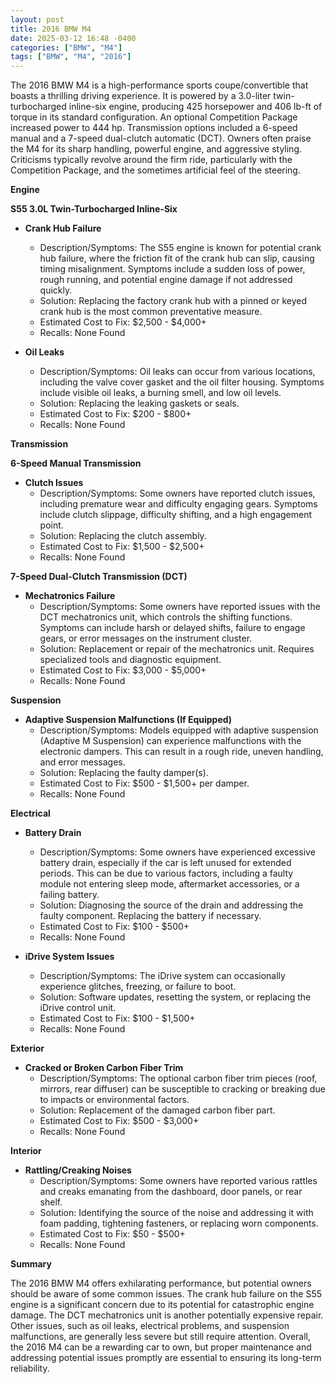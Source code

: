 ```yaml
---
layout: post
title: 2016 BMW M4
date: 2025-03-12 16:48 -0400
categories: ["BMW", "M4"]
tags: ["BMW", "M4", "2016"]
---
```

The 2016 BMW M4 is a high-performance sports coupe/convertible that boasts a thrilling driving experience. It is powered by a 3.0-liter twin-turbocharged inline-six engine, producing 425 horsepower and 406 lb-ft of torque in its standard configuration. An optional Competition Package increased power to 444 hp. Transmission options included a 6-speed manual and a 7-speed dual-clutch automatic (DCT). Owners often praise the M4 for its sharp handling, powerful engine, and aggressive styling. Criticisms typically revolve around the firm ride, particularly with the Competition Package, and the sometimes artificial feel of the steering.

**Engine**

**S55 3.0L Twin-Turbocharged Inline-Six**

*   **Crank Hub Failure**
    *   Description/Symptoms: The S55 engine is known for potential crank hub failure, where the friction fit of the crank hub can slip, causing timing misalignment. Symptoms include a sudden loss of power, rough running, and potential engine damage if not addressed quickly.
    *   Solution: Replacing the factory crank hub with a pinned or keyed crank hub is the most common preventative measure.
    *   Estimated Cost to Fix: $2,500 - $4,000+
    *   Recalls: None Found

*   **Oil Leaks**
    *   Description/Symptoms: Oil leaks can occur from various locations, including the valve cover gasket and the oil filter housing. Symptoms include visible oil leaks, a burning smell, and low oil levels.
    *   Solution: Replacing the leaking gaskets or seals.
    *   Estimated Cost to Fix: $200 - $800+
    *   Recalls: None Found

**Transmission**

**6-Speed Manual Transmission**

*   **Clutch Issues**
    *   Description/Symptoms: Some owners have reported clutch issues, including premature wear and difficulty engaging gears. Symptoms include clutch slippage, difficulty shifting, and a high engagement point.
    *   Solution: Replacing the clutch assembly.
    *   Estimated Cost to Fix: $1,500 - $2,500+
    *   Recalls: None Found

**7-Speed Dual-Clutch Transmission (DCT)**

*   **Mechatronics Failure**
    * Description/Symptoms: Some owners have reported issues with the DCT mechatronics unit, which controls the shifting functions. Symptoms can include harsh or delayed shifts, failure to engage gears, or error messages on the instrument cluster.
    * Solution: Replacement or repair of the mechatronics unit. Requires specialized tools and diagnostic equipment.
    * Estimated Cost to Fix: $3,000 - $5,000+
    * Recalls: None Found

**Suspension**

*   **Adaptive Suspension Malfunctions (If Equipped)**
    *   Description/Symptoms: Models equipped with adaptive suspension (Adaptive M Suspension) can experience malfunctions with the electronic dampers. This can result in a rough ride, uneven handling, and error messages.
    *   Solution: Replacing the faulty damper(s).
    *   Estimated Cost to Fix: $500 - $1,500+ per damper.
    *   Recalls: None Found

**Electrical**

*   **Battery Drain**
    *   Description/Symptoms: Some owners have experienced excessive battery drain, especially if the car is left unused for extended periods. This can be due to various factors, including a faulty module not entering sleep mode, aftermarket accessories, or a failing battery.
    *   Solution: Diagnosing the source of the drain and addressing the faulty component. Replacing the battery if necessary.
    *   Estimated Cost to Fix: $100 - $500+
    *   Recalls: None Found

*   **iDrive System Issues**
    *   Description/Symptoms: The iDrive system can occasionally experience glitches, freezing, or failure to boot.
    *   Solution: Software updates, resetting the system, or replacing the iDrive control unit.
    *   Estimated Cost to Fix: $100 - $1,500+
    *   Recalls: None Found

**Exterior**

*   **Cracked or Broken Carbon Fiber Trim**
    *   Description/Symptoms: The optional carbon fiber trim pieces (roof, mirrors, rear diffuser) can be susceptible to cracking or breaking due to impacts or environmental factors.
    *   Solution: Replacement of the damaged carbon fiber part.
    *   Estimated Cost to Fix: $500 - $3,000+
    *   Recalls: None Found

**Interior**

*   **Rattling/Creaking Noises**
    *   Description/Symptoms: Some owners have reported various rattles and creaks emanating from the dashboard, door panels, or rear shelf.
    *   Solution: Identifying the source of the noise and addressing it with foam padding, tightening fasteners, or replacing worn components.
    *   Estimated Cost to Fix: $50 - $500+
    *   Recalls: None Found

**Summary**

The 2016 BMW M4 offers exhilarating performance, but potential owners should be aware of some common issues. The crank hub failure on the S55 engine is a significant concern due to its potential for catastrophic engine damage. The DCT mechatronics unit is another potentially expensive repair. Other issues, such as oil leaks, electrical problems, and suspension malfunctions, are generally less severe but still require attention. Overall, the 2016 M4 can be a rewarding car to own, but proper maintenance and addressing potential issues promptly are essential to ensuring its long-term reliability.

